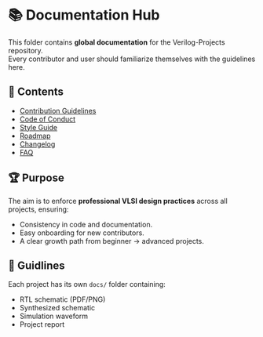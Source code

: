 # 📚 Documentation Hub

This folder contains **global documentation** for the Verilog-Projects repository.  
Every contributor and user should familiarize themselves with the guidelines here.

## 📑 Contents

- [Contribution Guidelines](./CONTRIBUTING.md)
- [Code of Conduct](./CODE_OF_CONDUCT.md)
- [Style Guide](./STYLE_GUIDE.md)
- [Roadmap](./ROADMAP.md)
- [Changelog](./CHANGELOG.md)
- [FAQ](./FAQ.md)

## 🏆 Purpose

The aim is to enforce **professional VLSI design practices** across all projects, ensuring:
- Consistency in code and documentation.
- Easy onboarding for new contributors.
- A clear growth path from beginner → advanced projects.

## 🦯 Guidlines
Each project has its own `docs/` folder containing:
- RTL schematic (PDF/PNG)
- Synthesized schematic
- Simulation waveform
- Project report